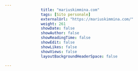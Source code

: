 ```yaml
---
                title: "mariuskimmina.com"
                tags: [Sito personale]
                externalUrl: "https://mariuskimmina.com/"
                weight: 261
                showDate: false
                showAuthor: false
                showReadingTime: false
                showEdit: false
                showLikes: false
                showViews: false
                layoutBackgroundHeaderSpace: false
                
---
```


